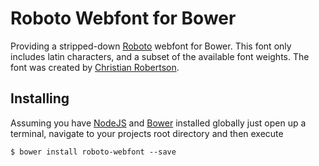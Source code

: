 # Roboto Webfont for Bower

Providing a stripped-down [Roboto](http://www.google.com/fonts/specimen/Roboto) webfont for Bower. This font only includes latin characters, and a subset of the available font weights. The font was created by [Christian Robertson](https://plus.google.com/110879635926653430880/about).

## Installing

Assuming you have [NodeJS](http://nodejs.org/) and [Bower](http://bower.io/) installed globally just open up a terminal, navigate to your projects root directory and then execute

```
$ bower install roboto-webfont --save
```

